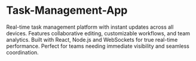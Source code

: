 # Task-Management-App
Real-time task management platform with instant updates across all devices. Features collaborative editing, customizable workflows, and team analytics. Built with React, Node.js and WebSockets for true real-time performance. Perfect for teams needing immediate visibility and seamless coordination.
